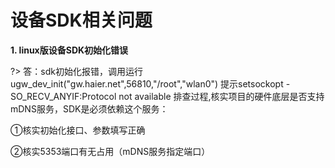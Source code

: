 #  设备SDK相关问题

**1. linux版设备SDK初始化错误**

?> 答：sdk初始化报错，调用运行 ugw_dev_init("gw.haier.net",56810,"/root","wlan0")  提示setsockopt -SO_RECV_ANYIF:Protocol not available
排查过程,核实项目的硬件底层是否支持mDNS服务，SDK是必须依赖这个服务：

①核实初始化接口、参数填写正确

②核实5353端口有无占用（mDNS服务指定端口）


